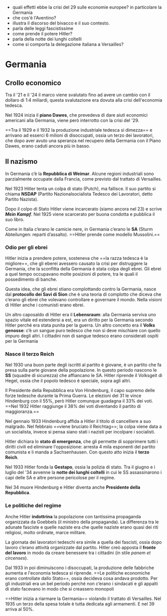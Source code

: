 - quali effetti ebbe la crisi del 29 sulle economie europee? in particolare la Germania
- che cos'è l'Aventino?
- illustra il discorso del bivacco e il suo contesto.
- parla delle leggi fascistissime
- come prende il potere Hitler?
- parla della notte dei lunghi coltelli
- come si comporta la delegazione italiana a Versailles?


# Germania
## Crollo economico
Tra il '21 e il '24 il marco viene svalutato fino ad avere un cambio con il dollaro di 1:4 miliardi, questa svalutazione era dovuta alla crisi dell'economia tedesca.

Nel 1924 inizia il **piano Dawes**, che prevedeva di dare aiuti economici americani alla Germania, viene però interrotto con la crisi del '29.

==Tra il 1929 e il 1932 la produzione industriale tedesca si dimezza== e arrivano ad esserci 6 milioni di disoccupati, ossia un terzo dei lavoratori, che dopo aver avuto una speranza nel recupero della Germania con il Piano Dawes, erano caduti ancora più in basso.

## Il nazismo
In Germania c’è la **Repubblica di Weimar**. Alcune regioni industriali sono parzialmente occupate dalla Francia, come previsto dal trattato di Versailles.

Nel 1923 Hitler tenta un colpa di stato (Putch), ma fallisce. Il suo partito si chiama **NSDAP** (Partito Nazionalsocialista Tedesco dei Lavoratori, detto Partito Nazista).

Dopo il colpo di Stato Hitler viene incarcerato (siamo ancora nel 23) e scrive _**Mein Kampf**_. Nel 1925 viene scarcerato per buona condotta e pubblica il suo libro.

Come in Italia c’erano le camicie nere, in Germania c’erano le **SA** (Sturm Abteilungen: reparti d’assalto). 
==Hitler prende come modello Mussolini.==

### Odio per gli ebrei
Hitler inizia a prendere potere, sosteneva che ==la razza tedesca è la migliore==, che gli eberei avessero causato la crisi per distruggere la Germania, che la sconfitta della Germania è stata colpa degli ebrei.
Gli ebrei a quel tempo occupavano molte posizioni di potere, tra le quali il possedimento di banche.

Questa idea, che gli ebrei stiano complottando contro la Germania, nasce dal **protocollo dei Savi di Sion** che è una teoria di complotto che diceva che c’erano gli ebrei che volevano controllare e governare il mondo. Nella visioni di Hitler anche i comunisti erano ebrei.

Un altro caposaldo di Hitler era il **Lebensraum**: alla Germania serviva uno spazio vitale ed estendersi a est, era un diritto per la Germania secondo Hitler perché era stata punita per la guerra.
Un altro concetto era il **Volks genosse**: c’è un sangue puro tedesco che non si deve mischiare con quello impuro degli altri. I cittadini non di sangue tedesco erano considerati ospiti per la Germania

### Nasce il terzo Reich
Nel 1930 una buon parte degli iscritti al partito è giovane, è un partito che fa presa sulla parte giovane della popolazione. In questo periodo nascono le **SS** (squadre di sicurezza) che affiancano le SA.
Hitler riprende il Volksgeit di Hegel, ossia che il popolo tedesco è speciale, sopra agli altri. 

Il Presidente della Repubblica era Von Hindenburg, il capo supremo delle forze tedesche durante la Prima Guerra. Le elezioni del 31 le vince Hindenburg con il 55%, però Hitler comunque guadagna il 33% dei voti.
==Nel 1932 Hitler raggiunge il 38% dei voti diventando il partito di maggioranza.==

Nel gennaio 1933 Hindenburg affida a Hitler il titolo di cancelliere a suo malgrado. Nel febbraio ==viene bruciato il Reichtag==; la colpa viene data a un socialista, invece si pensa siano stati i nazisti per incolpare i socialisti.

Hitler dichiara lo **stato di emergenza**, che gli permette di sopprimere tutti i diritti civili ed eliminare l'opposizione: arresta 4 mila esponenti del partito comunista e li manda a Sachsenhausen.
Con questo atto inizia il **terzo Reich**.

Nel 1933 Hitler fonda la **Gestapo**, ossia la polizia di stato.
Tra il giugno e i luglio del '34 avvenne la **notte dei lunghi coltelli** in cui le SS assassinarono i capi delle SA e altre persone pericolose per il regime.

Nel 34 muore Hindenburg e Hitler diventa anche **Presidente della Repubblica**.

### Le politiche del regime
Anche Hitler **indottrina** la popolazione con tantissima propaganda organizzata da Goebbels (il ministro della propaganda). La differenza tra le adunate fasciste e quelle naziste era che quelle naziste erano quasi dei riti religiosi, molto ordinate, marce militare. 

La giornata dei lavoratori tedeschi era simile a quella dei fascisti, ossia dopo lavoro c’erano attività organizzate dal partito. Hitler creò apposta il **fronte del lavoro** in modo da creare benessere tra i cittadini (in stile *panem et circenses*). 

Dal 1933 in poi diminuiscono i disoccupati, la produzione delle fabbriche aumenta e l'economia tedesca si riprende. 
==Le politiche economiche erano controllate dallo Stato==, ossia decideva cosa andava prodotto. Per gli industriali era un bel periodo perché non c’erano i sindacati e gli appalti di stato facevano in modo che si creassero monopoli

==Hitler inizia a riarmare la Germania== violando il trattato di Versailles. Nel 1935 un terzo della spesa totale è tutta dedicata agli armamenti. E nel 39 arriva al 50%. 
